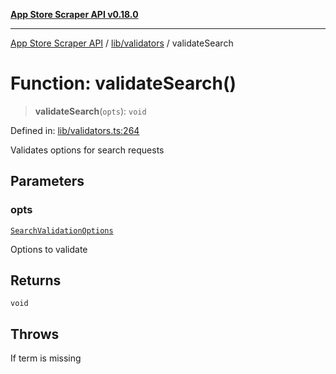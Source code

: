 [**App Store Scraper API v0.18.0**](../../../README.md)

***

[App Store Scraper API](../../../modules.md) / [lib/validators](../README.md) / validateSearch

# Function: validateSearch()

> **validateSearch**(`opts`): `void`

Defined in: [lib/validators.ts:264](https://github.com/facundoolano/app-store-scraper/blob/1e0c65b171e0bad4a38692c4616a992bb494cdd4/lib/validators.ts#L264)

Validates options for search requests

## Parameters

### opts

[`SearchValidationOptions`](../interfaces/SearchValidationOptions.md)

Options to validate

## Returns

`void`

## Throws

If term is missing
